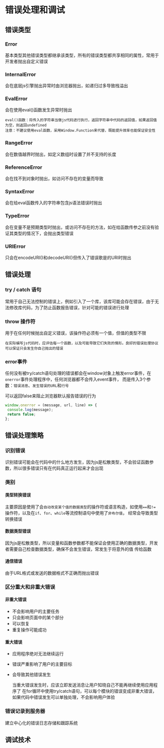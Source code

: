 # 错误处理和调试

## 错误类型
### Error
基本类型其他错误类型都继承该类型，所有的错误类型都共享相同的属性，常用于开发者抛出自定义错误

### InternalError
会在底层js引擎抛出异常时由浏览器抛出，如递归过多导致栈溢出

### EvalError
会在使用eval()函数发生异常时抛出

    eval()函数：将传入的字符串当做js代码进行执行，返回字符串中代码的返回值，如果返回值为空，则返回undefined
    注意：不建议使用eval函数，采用Window.Function来代替，既能提升效率也能保证安全性

### RangeError
会在数值越界时抛出，如定义数组时设置了并不支持的长度

### ReferenceError
会在找不到对象时抛出，如访问不存在的变量而导致

### SyntaxError
会在给eval函数传入的字符串包含js语法错误时抛出

### TypeError
会在变量不是预期类型时抛出，或访问不存在的方法，如在给函数传参之前没有验证其类型的情况下，会抛出类型错误

### URIError
只会在encodeURI()和decodeURI()但传入了错误歌是的URI时抛出

## 错误处理
### try / catch 语句
常用于自己无法控制的错误上，例如引入了一个库，该库可能会存在错误，由于无法修改库代码，为了防止函数报告错误，针对可能的错误进行处理

### throw 操作符
用于在任何时候抛出自定义错误，该操作符必须有一个值，但值的类型不限

    在实际编写js代码时，应评估每一个函数，以及可能导致它们失败的情形。良好的错误处理协议可以保证只会发生你自己抛出的错误

### error事件
任何没有被try/catch语句处理的错误都会在window对象上触发error事件，在`onerror`事件处理程序中，任何浏览器都不会传入event事件，
而是传入3个参数：`错误消息`、`发生错误的URL`和`行号`

可以返回false来阻止浏览器默认报告错误的行为
```typescript
window.onerror = (message, url, line) => {
 console.log(message);
 return false;
}; 
```

## 错误处理策略
### 识别错误
识别错误可能会在代码中的什么地方发生，因为js是松散类型，不会验证函数参数，所以很多错误只有在代码真正运行起来才会出现

### 类别
#### 类型转换错误
主要原因是使用了会`自动改变某个值的数据类型`的操作符或语言构造，如使用`==`和`!=`操作符，以及在`if`、`for`、`while`等流控制语句中使用了`非布尔值`，
经常会导致类型转换错误

#### 数据类型错误
因为js是松散类型，所以变量和函数参数都不能保证会使用正确的数据类型，开发者需要自己检查数据类型，确保不会发生错误，常发生于将意外的值
传给函数

#### 通信错误
由于URL格式或发送的数据格式不正确而抛出错误

### 区分重大和非重大错误

#### 非重大错误

- 不会影响用户的主要任务
- 只会影响页面中的某个部分
- 可以恢复
- 重复操作可能成功

#### 重大错误

- 应用程序绝对无法继续运行
- 错误严重影响了用户的主要目标
- 会导致其他错误发生


    当重大错误发生时，应该立即发送消息让用户知晓自己不能再继续使用应用程序了
    在for循环中使用try/catch语句，可以每个模块的错误变成非重大错误，如果代码中错误发生可以单独处理，不会影响用户体验

### 错误记录到服务器
建立中心化的错误日志存储和跟踪系统

## 调试技术

